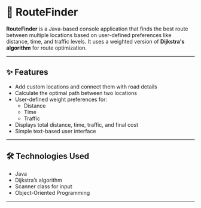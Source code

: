 # 🚗 RouteFinder

**RouteFinder** is a Java-based console application that finds the best route between multiple locations based on user-defined preferences like distance, time, and traffic levels. It uses a weighted version of **Dijkstra's algorithm** for route optimization.

---

## ✨ Features

- Add custom locations and connect them with road details
- Calculate the optimal path between two locations
- User-defined weight preferences for:
  - Distance
  - Time
  - Traffic
- Displays total distance, time, traffic, and final cost
- Simple text-based user interface

---

## 🛠️ Technologies Used

- Java
- Dijkstra’s algorithm
- Scanner class for input
- Object-Oriented Programming

---
